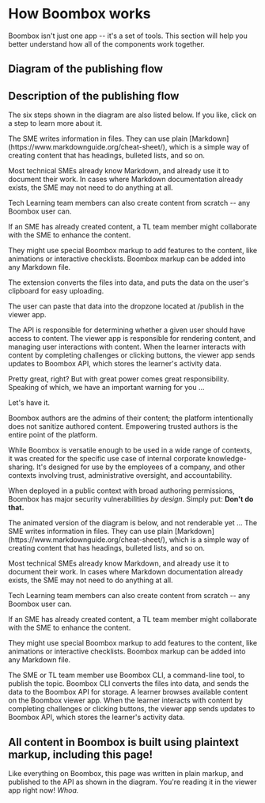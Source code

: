 # How Boombox works

Boombox isn't just one app -- it's a set of tools. This section will help you better understand how all of the components work together.

## Diagram of the publishing flow

<diagram>

<item id=sme shape=programmer-male.svg label=SME col=1 row=3>
  <line to=files label=contribute arrow=target />
</item>

<item id=files shape=document.svg label='Files' col=2 row=3>
  <line to=vscode label=compile arrow=target />
</item>

<item id=instructor shape=programmer-female.svg label='Instructor' col=3 row=3>
  <line to=files label=contribute arrow=target />
  <line to=viewer label=publish arrow=target>
</item>

<item id=vscode shape=logos:visual-studio-code label='VS Code extension' col=2 row=2 />

<item id=api shape=database.svg label='Boombox API' col=3 row=1>
</item>

<item id=viewer shape=openmoji:chrome label='Boombox viewer app' col=4 row=2>
  <line to=learner label='render content' arrow=target />
</item>

<line to=viewer from=api label='download content / upload user data' arrow=both />

<item id=learner shape=learner.svg label='Learner' col=4 row=3>
</item>

</diagram>

## Description of the publishing flow

The six steps shown in the diagram are also listed below. If you like, click on a step to learn more about it.

<accordion>

<item title='1. SMEs contribute to Markdown files'>
The SME writes information in files. They can use plain [Markdown](https://www.markdownguide.org/cheat-sheet/), which is a simple way of creating content that has headings, bulleted lists, and so on.

Most technical SMEs already know Markdown, and already use it to document their work. In cases where Markdown documentation already exists, the SME may not need to do anything at all.
</item>

<item title='2. Tech Learning team members enhance the files'>
Tech Learning team members can also create content from scratch -- any Boombox user can.

If an SME has already created content, a TL team member might collaborate with the SME to enhance the content.

They might use special Boombox markup to add features to the content, like animations or interactive checklists. Boombox markup can be added into any Markdown file.
</item>

<item title='3. The VS Code extension compiles content that can be uploaded via the viewer app'>
The extension converts the files into data, and puts the data on the user's clipboard for easy uploading.

The user can paste that data into the dropzone located at /publish in the viewer app.
</item>

<item title='4. The API stores and serves content'>
The API is responsible for determining whether a given user should have access to content.
</item>

<item title='5. A learner browses available content on the Boombox viewer app'>
The viewer app is responsible for rendering content, and managing user interactions with content.
</item>

<item title='6. The viewer app sends user-data updates to the API'>
When the learner interacts with content by completing challenges or clicking buttons, the viewer app sends updates to Boombox API, which stores the learner's activity data.
</item>

</accordion>

Pretty great, right? But with great power comes great responsibility. Speaking of which, we have an important warning for you ...

<continue-button>Let's have it.</continue-button>

<warning>
Boombox authors are the admins of their content; the platform intentionally does not sanitize authored content. Empowering trusted authors is the entire point of the platform.

While Boombox is versatile enough to be used in a wide range of contexts, it was created for the specific use case of internal corporate knowledge-sharing. It's designed for use by the employees of a company, and other contexts involving trust, administrative oversight, and accountability.

When deployed in a public context with broad authoring permissions, Boombox has major security vulnerabilities _by design_. Simply put: **Don't do that.**
</warning>

<comment>
The animated version of the diagram is below, and not renderable yet ...

<diagram>
<item shape=author label=SME col=1 show-in=1 />
<item shape=files label='Files' col=2 show-in=1 />
<item shape=terminal label='Boombox CLI' col=3 show-in=2>

<caption>
The SME writes information in files. They can use plain [Markdown](https://www.markdownguide.org/cheat-sheet/), which is a simple way of creating content that has headings, bulleted lists, and so on.

Most technical SMEs already know Markdown, and already use it to document their work. In cases where Markdown documentation already exists, the SME may not need to do anything at all.

<minimized-content prompt='See short markdown example'>
</minimized-content>
</caption>

<caption>
Tech Learning team members can also create content from scratch -- any Boombox user can.

If an SME has already created content, a TL team member might collaborate with the SME to enhance the content.

They might use special Boombox markup to add features to the content, like animations or interactive checklists. Boombox markup can be added into any Markdown file.

<minimized-content prompt='See an example of Boombox markup'>
</minimized-content>
</caption>

<caption>
The SME or TL team member use Boombox CLI, a command-line tool, to publish the topic.
</caption>

<caption>
Boombox CLI converts the files into data, and sends the data to the Boombox API for storage.
</caption>

<caption>
A learner browses available content on the Boombox viewer app.
</caption>

<caption>
When the learner interacts with content by completing challenges or clicking buttons, the viewer app sends updates to Boombox API, which stores the learner's activity data.
</caption>
</diagram>
</comment>

## All content in Boombox is built using plaintext markup, including this page!

Like everything on Boombox, this page was written in plain markup, and published to the API as shown in the diagram. You're reading it in the viewer app right now! _Whoa._
